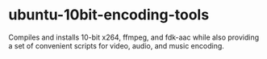 ubuntu-10bit-encoding-tools
===========================

Compiles and installs 10-bit x264, ffmpeg, and fdk-aac while also providing a set of convenient scripts for video, audio, and music encoding.
